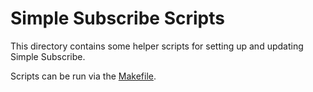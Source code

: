 # Simple Subscribe Scripts

This directory contains some helper scripts for setting up and updating Simple Subscribe.

Scripts can be run via the [Makefile](../Makefile).
